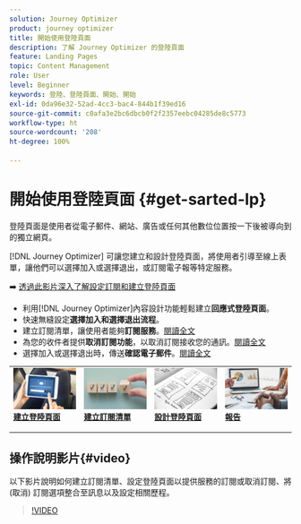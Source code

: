 ```yaml
---
solution: Journey Optimizer
product: journey optimizer
title: 開始使用登陸頁面
description: 了解 Journey Optimizer 的登陸頁面
feature: Landing Pages
topic: Content Management
role: User
level: Beginner
keywords: 登陸、登陸頁面、開始、開始
exl-id: 0da96e32-52ad-4cc3-bac4-844b1f39ed16
source-git-commit: c0afa3e2bc6dbcb0f2f2357eebc04285de8c5773
workflow-type: ht
source-wordcount: '208'
ht-degree: 100%

---
```


# 開始使用登陸頁面 {#get-sarted-lp}

登陸頁面是使用者從電子郵件、網站、廣告或任何其他數位位置按一下後被導向到的獨立網頁。

[!DNL Journey Optimizer] 可讓您建立和設計登陸頁面，將使用者引導至線上表單，讓他們可以選擇加入或選擇退出，或訂閱電子報等特定服務。

➡️ [透過此影片深入了解設定訂閱和建立登陸頁面](#video)

* 利用[!DNL Journey Optimizer]內容設計功能輕鬆建立&#x200B;**回應式登陸頁面**。
* 快速無縫設定&#x200B;**選擇加入和選擇退出流程**。
* 建立訂閱清單，讓使用者能夠&#x200B;**訂閱服務**。[閱讀全文](lp-use-cases.md#subscription-to-a-service)
* 為您的收件者提供&#x200B;**取消訂閱功能**，以取消訂閱接收您的通訊。[閱讀全文](lp-use-cases.md#opt-out)
* 選擇加入或選擇退出時，傳送&#x200B;**確認電子郵件**。[閱讀全文](lp-use-cases.md#send-confirmation-email)

<table style="table-layout:fixed"><tr style="border: 0;">
<td>
<a href="create-lp.md">
<img alt="銷售機會" src="../assets/do-not-localize/lp-subscription.jpeg">
</a>
<div><a href="create-lp.md"><strong>建立登陸頁面</strong>
</div>
<p>
</td>
<td>
<a href="subscription-list.md">
<img alt="不頻繁" src="../assets/do-not-localize/lp-list.jpg">
</a>
<div>
<a href="subscription-list.md"><strong>建立訂閱清單</strong></a>
</div>
<p></td>
<td>
<a href="design-lp.md">
<img alt="驗證" src="../assets/do-not-localize/lp-design.jpg">
</a>
<div>
<a href="design-lp.md"><strong>設計登陸頁面</strong></a>
</div>
<p>
</td>
<td>
<a href="../reports/lp-report-live.md">
<img alt="驗證" src="../assets/do-not-localize/lp-reporting.jpg">
</a>
<div>
<a href="../reports/lp-report-live.md"><strong>報告</strong></a>
</div>
<p>
</td>
</tr></table>

## 操作說明影片{#video}

以下影片說明如何建立訂閱清單、設定登陸頁面以提供服務的訂閱或取消訂閱、將 (取消) 訂閱選項整合至訊息以及設定相關歷程。

>[!VIDEO](https://video.tv.adobe.com/v/341280?quality=12&learn=on)